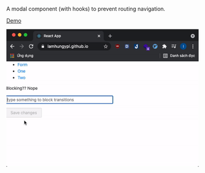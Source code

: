 A modal component (with hooks) to prevent routing navigation.

[Demo](https://lamhungypl.github.io/react-router-prevent-transitions/)

![Modal](./images/prevent-navigation.gif)

